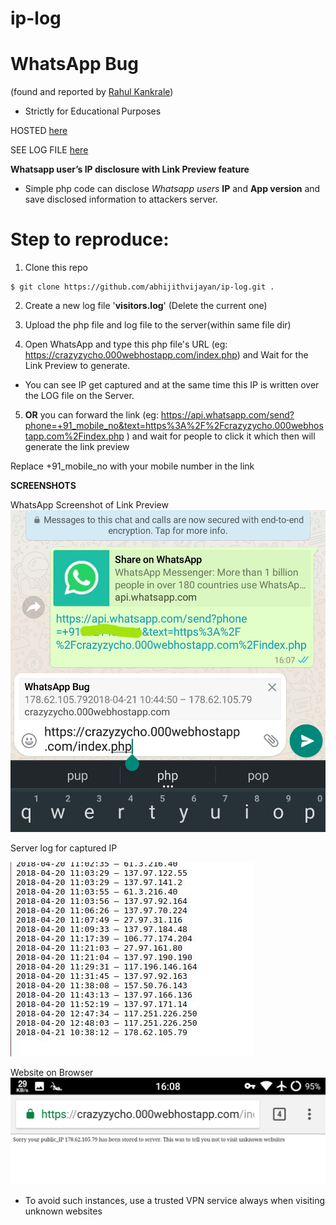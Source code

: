 # ip-log

# WhatsApp Bug 

(found and reported by [Rahul Kankrale](https://medium.com/@kankrale.rahul))

- Strictly for Educational Purposes

HOSTED [here](https://crazyzycho.000webhostapp.com/index.php)

SEE LOG FILE [here](https://crazyzycho.000webhostapp.com/visitors.log)

**Whatsapp user’s IP disclosure with Link Preview feature**

- Simple php code can disclose *Whatsapp users* **IP** and **App version** and save disclosed information to attackers server.

# Step to reproduce:

1. Clone this repo
```
$ git clone https://github.com/abhijithvijayan/ip-log.git .
```
2. Create a new log file '**visitors.log**' (Delete the current one)

3. Upload the php file and log file to the server(within same file dir)

4. Open WhatsApp and type this php file's URL (eg: https://crazyzycho.000webhostapp.com/index.php) and Wait for the Link Preview to generate.
  - You can see IP get captured and at the same time this IP is written over the LOG file on the Server.
 
5. **OR** you can forward the link
(eg: https://api.whatsapp.com/send?phone=+91_mobile_no&text=https%3A%2F%2Fcrazyzycho.000webhostapp.com%2Findex.php )
and wait for people to click it which then will generate the link preview 
  
  Replace +91_mobile_no with your mobile number in the link
  
**SCREENSHOTS**

WhatsApp Screenshot of Link Preview
![gen](.assets/gen.jpg?raw=true "gen")

Server log for captured IP

![iplist](.assets/iplist.jpeg?raw=true "iplist")

Website on Browser
![site](.assets/site.png?raw=true "site")

- To avoid such instances, use a trusted VPN service always when visiting unknown websites
